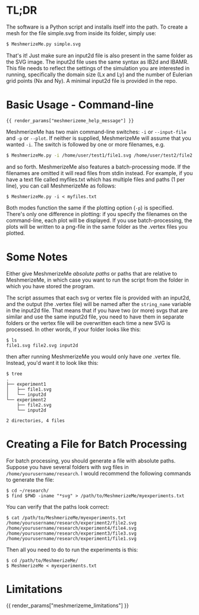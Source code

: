 # TL;DR
The software is a Python script and installs itself into the path. To create a mesh for the file simple.svg from inside its folder, simply use:
```bash
$ MeshmerizeMe.py simple.svg
```
That's it! Just make sure an input2d file is also present in the same folder as the SVG image. The input2d file uses the same syntax as IB2d and IBAMR. This file needs to reflect the settings of the simulation you are interested in running, specifically the domain size (Lx and Ly) and the number of Eulerian grid points (Nx and Ny). A minimal input2d file is provided in the repo. 

# Basic Usage - Command-line
```
{{ render_params["meshmerizeme_help_message"] }}
```

MeshmerizeMe has two main command-line switches: `-i` or `--input-file` and `-p` or `--plot`. If neither is supplied, MeshmerizeMe will assume that you wanted `-i`. The switch is followed by one or more filenames, e.g.
```bash
$ MeshmerizeMe.py -i /home/user/test1/file1.svg /home/user/test2/file2.svg
```
and so forth. MeshmerizeMe also features a batch-processing mode. If the filenames are omitted it will read files from stdin instead. For example, if you have a text file called myfiles.txt which has multiple files and paths (1 per line), you can call MeshmerizeMe as follows:
```
$ MeshmerizeMe.py -i < myfiles.txt
```
Both modes function the same if the plotting option (`-p`) is specified. There's only one difference in plotting: if you specify the filenames on the command-line, each plot will be displayed. If you use batch-processing, the plots will be written to a png-file in the same folder as the .vertex files you plotted.

# Some Notes
Either give MeshmerizeMe *absolute paths* or paths that are relative to MeshmerizeMe, in which case you want to run the script from the folder in which you have stored the program. 

The script assumes that each svg or vertex file is provided with an input2d, and the output (the .vertex file) will be named after the `string_name` variable in the input2d file. That means that if you have two (or more) svgs that are similar and use the same input2d file, you need to have them in separate folders or the vertex file will be overwritten each time a new SVG is processed. In other words, if your folder looks like this:
```
$ ls
file1.svg file2.svg input2d
```
then after running MeshmerizeMe you would only have *one* .vertex file. Instead, you'd want it to look like this:
```
$ tree
.
├── experiment1
│   ├── file1.svg
│   └── input2d
└── experiment2
    ├── file2.svg
    └── input2d

2 directories, 4 files
```

# Creating a File for Batch Processing
For batch processing, you should generate a file with absolute paths. Suppose you have several folders with svg files in `/home/yourusername/research`. I would recommend the following commands to generate the file:
```
$ cd ~/research/
$ find $PWD -iname "*svg" > /path/to/MeshmerizeMe/myexperiments.txt
```
You can verify that the paths look correct:
```
$ cat /path/to/MeshmerizeMe/myexperiments.txt
/home/yourusername/research/experiment2/file2.svg
/home/yourusername/research/experiment4/file4.svg
/home/yourusername/research/experiment3/file3.svg
/home/yourusername/research/experiment1/file1.svg
```
Then all you need to do to run the experiments is this:
```
$ cd /path/to/MeshmerizeMe/
$ MeshmerizeMe < myexperiments.txt
```

# Limitations
{{ render_params["meshmerizeme_limitations"] }}
